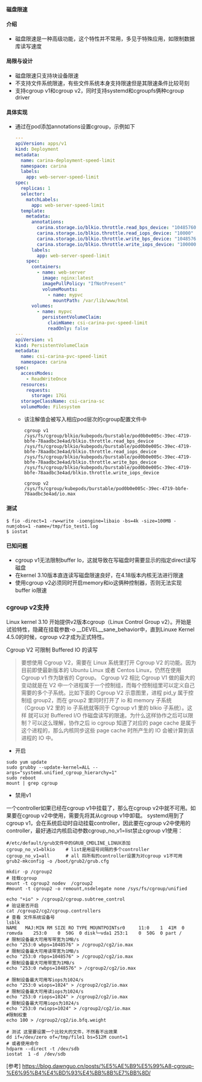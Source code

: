 #### 磁盘限速

#### 介绍

- 磁盘限速是一种高级功能，这个特性并不常用，多见于特殊应用，如限制数据库读写速度

#### 局限与设计

- 磁盘限速只支持块设备限速
- 不支持文件系统限速，有些文件系统本身支持限速但是其限速条件比较苛刻
- 支持cgroup v1和cgroup v2，同时支持systemd和cgroupfs俩种cgroup driver

#### 具体实现

- 通过在pod添加annotations设置cgroup，示例如下

  ```yaml
  ---
  apiVersion: apps/v1
  kind: Deployment
  metadata:
    name: carina-deployment-speed-limit
    namespace: carina
    labels:
      app: web-server-speed-limit
  spec:
    replicas: 1
    selector:
      matchLabels:
        app: web-server-speed-limit
    template:
      metadata:
        annotations:
          carina.storage.io/blkio.throttle.read_bps_device: "10485760"
          carina.storage.io/blkio.throttle.read_iops_device: "10000"
          carina.storage.io/blkio.throttle.write_bps_device: "10485760"
          carina.storage.io/blkio.throttle.write_iops_device: "100000"
        labels:
          app: web-server-speed-limit
      spec:
        containers:
          - name: web-server
            image: nginx:latest
            imagePullPolicy: "IfNotPresent"
            volumeMounts:
              - name: mypvc
                mountPath: /var/lib/www/html
        volumes:
          - name: mypvc
            persistentVolumeClaim:
              claimName: csi-carina-pvc-speed-limit
              readOnly: false
  ---
  apiVersion: v1
  kind: PersistentVolumeClaim
  metadata:
    name: csi-carina-pvc-speed-limit
    namespace: carina
  spec:
    accessModes:
      - ReadWriteOnce
    resources:
      requests:
        storage: 17Gi
    storageClassName: csi-carina-sc
    volumeMode: Filesystem
  ```

  - 该注解值会被写入相应pod层次的cgroup配置文件中

    ```shell
    cgroup v1
    /sys/fs/cgroup/blkio/kubepods/burstable/pod0b0e005c-39ec-4719-bbfe-78aadbc3e4ad/blkio.throttle.read_bps_device
    /sys/fs/cgroup/blkio/kubepods/burstable/pod0b0e005c-39ec-4719-bbfe-78aadbc3e4ad/blkio.throttle.read_iops_device
    /sys/fs/cgroup/blkio/kubepods/burstable/pod0b0e005c-39ec-4719-bbfe-78aadbc3e4ad/blkio.throttle.write_bps_device
    /sys/fs/cgroup/blkio/kubepods/burstable/pod0b0e005c-39ec-4719-bbfe-78aadbc3e4ad/blkio.throttle.write_iops_device
    ```
    ```shell
    cgroup v2
    /sys/fs/cgroup/kubepods/burstable/pod0b0e005c-39ec-4719-bbfe-78aadbc3e4ad/io.max
    ```
#### 测试

```
$ fio -direct=1 -rw=write -ioengine=libaio -bs=4k -size=100MB -numjobs=1 -name=/tmp/fio_test1.log
$ iostat 
```
#### 已知问题

- cgroup v1无法限制buffer Io，这就导致在写磁盘时需要显示的指定direct读写磁盘
- 在kernel 3.10版本直连读写磁盘限速良好，在4.18版本内核无法进行限速
- 使用cgroup v2必须同时开启memory和io这俩种控制器，否则无法实现buffer io限速

### cgroup v2支持
Linux kernel 3.10 开始提供v2版本cgroup（Linux Control Group v2）。开始是试验特性，隐藏在挂载参数-o __DEVEL__sane_behavior中，直到Linuxe Kernel 4.5.0的时候，cgroup v2才成为正式特性。

Cgroup V2 可限制 Buffered IO 的读写
>要想使用 Cgroup V2，需要在 Linux 系统里打开 Cgroup V2 的功能。因为目前即使最新版本的 Ubuntu Linux 或者 Centos Linux，仍然在使用 Cgroup v1 作为缺省的 Cgroup。
Cgroup V2 相比 Cgroup V1 做的最大的变动就是在 V2 中一个进程属于一个控制组，而每个控制组里可以定义自己需要的多个子系统。比如下面的 Cgroup V2 示意图里，进程 pid_y 属于控制组 group2，而在 group2 里同时打开了 io 和 memory 子系统 （Cgroup V2 里的 io 子系统就等同于 Cgroup v1 里的 blkio 子系统）。这样 就可以对 Buffered I/O 作磁盘读写的限速。为什么这样协作之后可以限制？可以这么理解，协作之后 io cgroup 知道了对应的 page cache 是属于这个进程的，那么内核同步这些 page cache 时所产生的 IO 会被计算到该进程的 IO 中。

- 开启
```shell
sudo yum update
sudo grubby --update-kernel=ALL --args="systemd.unified_cgroup_hierarchy=1"
sudo reboot
mount | grep cgroup
```
- 禁用v1

一个controller如果已经在cgroup v1中挂载了，那么在cgroup v2中就不可用。如果要在cgroup v2中使用，需要先将其从cgroup v1中卸载。
systemd用到了cgroup v1，会在系统启动时自动挂载controller，因此要在cgroup v2中使用的controller，最好通过内核启动参数cgroup_no_v1=list禁止cgroup v1使用：
``` shell
#/etc/default/grub文件中的GRUB_CMDLINE_LINUX添加
cgroup_no_v1=blkio    # list是用逗号间隔的多个controller
cgroup_no_v1=all      # all 将所有的controller设置为对cgroup v1不可用
grub2-mkconfig -o /boot/grub2/grub.cfg
```

```shell
mkdir -p /cgroup2
# 挂载cgroup
mount -t cgroup2 nodev  /cgroup2
#mount -t cgroup2 -o remount,nsdelegate none /sys/fs/cgroup/unified

echo "+io" > /cgroup2/cgroup.subtree_control
# 验证是否开启
cat /cgroup2/cg2/cgroup.controllers
# 查看 文件系统设备号
lsblk 
NAME   MAJ:MIN RM SIZE RO TYPE MOUNTPOINTsr0     11:0    1  41M  0 romvda    253:0    0  50G  0 disk└─vda1 253:1    0  50G  0 part /
# 限制设备最大可用写带宽为1MB/s
echo "253:0 wbps=1048576" > /cgroup2/cg2/io.max
# 限制设备最大可用读带宽为1MB/s
echo "253:0 rbps=1048576" > /cgroup2/cg2/io.max
# 限制设备最大可用带宽为1MB/s
echo "253:0 rwbps=1048576" > /cgroup2/cg2/io.max

# 限制设备最大可用写iops为1024/s
echo "253:0 wiops=1024" > /cgroup2/cg2/io.max
# 限制设备最大可用读iops为1024/s
echo "253:0 riops=1024" > /cgroup2/cg2/io.max
# 限制设备最大可用iops为1024/s
echo "253:0 rwiops=1024" > /cgroup2/cg2/io.max
#限制权重
echo 100 > /cgroup2/cg2/io.bfq.weight

# 测试 这里要设置一个比较大的文件，不然看不出效果
dd if=/dev/zero of=/tmp/file1 bs=512M count=1
# 或者使用命令
hdparm --direct -t /dev/sdb
iostat  1 -d  /dev/sdb
```

[参考] https://blog.dawnguo.cn/posts/%E5%AE%B9%E5%99%A8-cgroup-%E6%95%B4%E4%BD%93%E4%BB%8B%E7%BB%8D/
